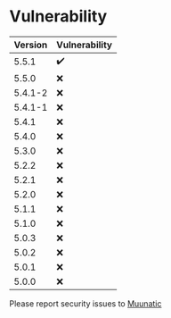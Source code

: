 # Vulnerability

|Version|Vulnerability|
|-|-|
|5.5.1|:heavy_check_mark:|
|5.5.0|:x:|
|5.4.1-2|:x:|
|5.4.1-1|:x:|
|5.4.1|:x:|
|5.4.0|:x:|
|5.3.0|:x:|
|5.2.2|:x:|
|5.2.1|:x:|
|5.2.0|:x:|
|5.1.1|:x:|
|5.1.0|:x:|
|5.0.3|:x:|
|5.0.2|:x:|
|5.0.1|:x:|
|5.0.0|:x:|

Please report security issues to [Muunatic](mailto:muunatic@esrynt.org)
